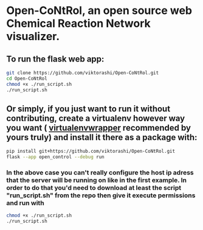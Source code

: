 # Open-CoNtRol, an open source web Chemical Reaction Network visualizer.

## To run the flask web app:
```bash
git clone https://github.com/viktorashi/Open-CoNtRol.git
cd Open-CoNtRol
chmod +x ./run_script.sh
./run_script.sh
```
## Or simply, if you just want to run it without contributing, create a virtualenv however way you want ( [virtualenvwrapper](https://virtualenvwrapper.readthedocs.io/en/stable/install.html#basic-installation) recommended by yours truly) and install it there as a package with:
```bash
pip install git+https://github.com/viktorashi/Open-CoNtRol.git
flask --app open_control --debug run
```
### In the above case you can't really configure the host ip adress that the server will be running on like in the first example. In order to do that you'd need to download at least the script "run_script.sh" from the repo then give it execute permissions and run with
```bash
chmod +x ./run_script.sh
./run_script.sh
```
